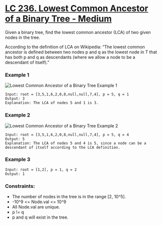 # [LC 236. Lowest Common Ancestor of a Binary Tree - Medium](https://leetcode.com/problems/lowest-common-ancestor-of-a-binary-tree/description/)

Given a binary tree, find the lowest common ancestor (LCA) of two given nodes in the tree.  

According to the definition of LCA on Wikipedia: “The lowest common ancestor is defined between two nodes p and q as the lowest node in T that has both p and q as descendants (where we allow a node to be a descendant of itself).”  

### Example 1

![Lowest Common Ancestor of a Binary Tree Example 1](https://assets.leetcode.com/uploads/2018/12/14/binarytree.png)  

```
Input: root = [3,5,1,6,2,0,8,null,null,7,4], p = 5, q = 1
Output: 3
Explanation: The LCA of nodes 5 and 1 is 3.
```

### Example 2 

![Lowest Common Ancestor of a Binary Tree Example 2](https://assets.leetcode.com/uploads/2018/12/14/binarytree.png)  

```
Input: root = [3,5,1,6,2,0,8,null,null,7,4], p = 5, q = 4
Output: 5
Explanation: The LCA of nodes 5 and 4 is 5, since a node can be a descendant of itself according to the LCA definition.
```


### Example 3

```
Input: root = [1,2], p = 1, q = 2
Output: 1
```

### Constraints:

- The number of nodes in the tree is in the range [2, 10^5].
- -10^9 <= Node.val <= 10^9
- All Node.val are unique.
- p != q
- p and q will exist in the tree.